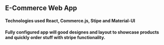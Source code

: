 ## E-Commerce Web App

#### Technologies used React, Commerce.js, Stipe and Material-UI

#### Fully configured app will good designes and layout to showcase products and quickly order stuff with stripe functionality. 


